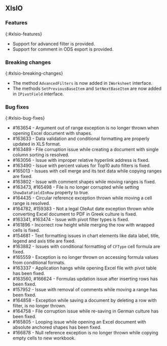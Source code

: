 ## XlsIO

### Features
{:#xlsio-features}

* Support for advanced filter is provided.
* Support for comment in ODS export is provided.

### Breaking changes
{:#xlsio-breaking-changes}

* The method `AdvancedFilters` is now added in `IWorksheet` interface.
* The methods `SetPreviousBaseItem` and `SetNextBaseItem` are now added in `IPivotField` interface.

### Bug fixes
{:#xlsio-bug-fixes}

* \#163654 - Argument out of range exception is no longer thrown when opening Excel document with shapes.
* \#163633 - Data validation and conditional formatting are properly updated in XLS format.
* \#163489 - File corruption issue while creating a document with single column sorting is resolved.
* \#163056 - Issue with improper relative hyperlink address is fixed.
* \#163490 - Issue with percent values for Top10 auto filters is fixed.
* \#165013 - Issues with cell merge and its text data while copying ranges are fixed.
* \#163802 - Issue with comment shapes while moving ranges is fixed.
* \#163473, \#165498 - File is no longer corrupted while setting `ShowDataFieldInRow` property to true.
* \#164435 - Circular reference exception thrown while moving a cell range is resolved. 
* \#164782, \#159383 - Not a legal OleAut date exception thrown while converting Excel document to PDF in Greek culture is fixed.
* \#163341, \#163474 - Issue with pivot filter types is fixed.
* \#161896 - Incorrect row height while merging the row with wrapped cells is fixed.
* \#154681 - Text formatting issues in chart elements like data label, title, legend and axis title are fixed.
* \#163882 - Issues with conditional formatting of `CFType` cell formula are fixed.
* \#165559 - Exception is no longer thrown on accessing formula values from conditional formats.
* \#163337 - Application hangs while opening Excel file with pivot table has been fixed.
* \#163560, \#166624 - Formulas updation issue after inserting rows has been fixed.
* \#157952 - Issue with removal of comments while moving a range has been fixed.
* \#164858 - Exception while saving a document by deleting a row with filter, is no longer thrown.
* \#164758 - File corruption issue while re-saving in German culture has been fixed.
* \#165805 - Looping issue while opening an Excel document with absolute anchored shapes has been fixed.
* \#166878 - Null reference exception is no longer thrown while copying empty cells to new workbook.
